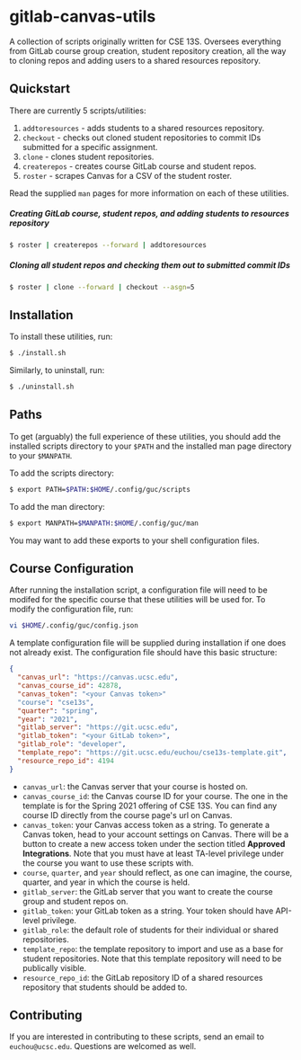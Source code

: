 # gitlab-canvas-utils

A collection of scripts originally written for CSE 13S. Oversees everything from
GitLab course group creation, student repository creation, all the way to
cloning repos and adding users to a shared resources repository.

## Quickstart

There are currently 5 scripts/utilities:
1. `addtoresources` - adds students to a shared resources repository.
2. `checkout` - checks out cloned student repositories to commit IDs submitted
   for a specific assignment.
3. `clone` - clones student repositories.
4. `createrepos` - creates course GitLab course and student repos.
5. `roster` - scrapes Canvas for a CSV of the student roster.

Read the supplied `man` pages for more information on each of these utilities.

##### Creating GitLab course, student repos, and adding students to resources repository

```bash
$ roster | createrepos --forward | addtoresources
```
##### Cloning all student repos and checking them out to submitted commit IDs

```bash
$ roster | clone --forward | checkout --asgn=5
```

## Installation

To install these utilities, run:

```bash
$ ./install.sh
```

Similarly, to uninstall, run:

```bash
$ ./uninstall.sh
```

## Paths

To get (arguably) the full experience of these utilities, you should add the
installed scripts directory to your `$PATH` and the installed man page directory
to your `$MANPATH`.

To add the scripts directory:

```bash
$ export PATH=$PATH:$HOME/.config/guc/scripts
```

To add the man directory:

```bash
$ export MANPATH=$MANPATH:$HOME/.config/guc/man
```

You may want to add these exports to your shell configuration files.

## Course Configuration

After running the installation script, a configuration file will need to be
modifed for the specific course that these utilities will be used for. To modify
the configuration file, run:

```bash
vi $HOME/.config/guc/config.json
```

A template configuration file will be supplied during installation if one does
not already exist. The configuration file should have this basic structure:

```json
{
  "canvas_url": "https://canvas.ucsc.edu",
  "canvas_course_id": 42878,
  "canvas_token": "<your Canvas token>"
  "course": "cse13s",
  "quarter": "spring",
  "year": "2021",
  "gitlab_server": "https://git.ucsc.edu",
  "gitlab_token": "<your GitLab token>",
  "gitlab_role": "developer",
  "template_repo": "https://git.ucsc.edu/euchou/cse13s-template.git",
  "resource_repo_id": 4194
}
```

- `canvas_url`: the Canvas server that your course is hosted on.
- `canvas_course_id`: the Canvas course ID for your course. The one in the
  template is for the Spring 2021 offering of CSE 13S. You can find any course
  ID directly from the course page's url on Canvas.
- `canvas_token`: your Canvas access token as a string. To generate a  Canvas
  token, head to your account settings on Canvas. There will be a button to
  create a new access token under the section titled **Approved Integrations**.
  Note that you must have at least TA-level privilege under the course you want
  to use these scripts with.
- `course`, `quarter`, and `year` should reflect, as one can imagine, the
  course, quarter, and year in which the course is held.
- `gitlab_server`: the GitLab server that you want to create the course group
  and student repos on.
- `gitlab_token`: your GitLab token as a string. Your token should have API-level privilege.
- `gitlab_role`: the default role of students for their individual or shared repositories.
- `template_repo`: the template repository to import and use as a base for
  student repositories. Note that this template repository will need to be
  publically visible.
- `resource_repo_id`: the GitLab repository ID of a shared resources repository
  that students should be added to.

## Contributing

If you are interested in contributing to these scripts, send an email to
`euchou@ucsc.edu`. Questions are welcomed as well.

